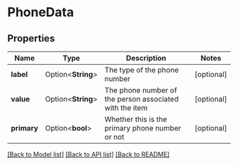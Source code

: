 # PhoneData

## Properties

Name | Type | Description | Notes
------------ | ------------- | ------------- | -------------
**label** | Option<**String**> | The type of the phone number | [optional]
**value** | Option<**String**> | The phone number of the person associated with the item | [optional]
**primary** | Option<**bool**> | Whether this is the primary phone number or not | [optional]

[[Back to Model list]](../README.md#documentation-for-models) [[Back to API list]](../README.md#documentation-for-api-endpoints) [[Back to README]](../README.md)


